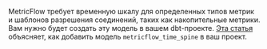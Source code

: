 MetricFlow требует временную шкалу для определенных типов метрик и шаблонов разрешения соединений, таких как накопительные метрики. Вам нужно будет создать эту модель в вашем dbt-проекте. [Эта статья](/docs/build/metricflow-time-spine) объясняет, как добавить модель `metricflow_time_spine` в ваш проект.